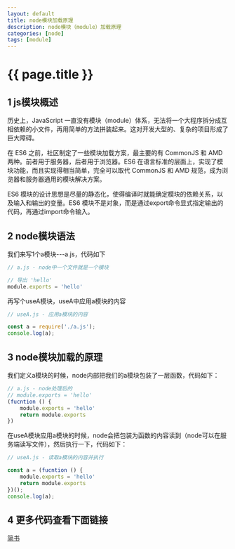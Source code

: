 ```yaml
---
layout: default
title: node模块加载原理
description: node模块（module）加载原理
categories: [node]
tags: [module]
---
```

# {{ page.title }}

## 1 js模块概述
历史上，JavaScript 一直没有模块（module）体系，无法将一个大程序拆分成互相依赖的小文件，再用简单的方法拼装起来。这对开发大型的、复杂的项目形成了巨大障碍。

在 ES6 之前，社区制定了一些模块加载方案，最主要的有 CommonJS 和 AMD 两种。前者用于服务器，后者用于浏览器。ES6 在语言标准的层面上，实现了模块功能，而且实现得相当简单，完全可以取代 CommonJS 和 AMD 规范，成为浏览器和服务器通用的模块解决方案。

ES6 模块的设计思想是尽量的静态化，使得编译时就能确定模块的依赖关系，以及输入和输出的变量。ES6 模块不是对象，而是通过export命令显式指定输出的代码，再通过import命令输入。

## 2 node模块语法
我们来写1个a模块---a.js，代码如下
```javascript
// a.js - node中一个文件就是一个模块

// 导出 'hello'
module.exports = 'hello'

```

再写个useA模块，useA中应用a模块的内容
```javascript
// useA.js - 应用a模块的内容

const a = require('./a.js');
console.log(a);
```

## 3 node模块加载的原理
我们定义a模块的时候，node内部把我们的a模块包装了一层函数，代码如下：
```javascript
// a.js - node处理后的
// module.exports = 'hello'
(fucntion () {
    module.exports = 'hello'
    return module.exports
})

```

在useA模块应用a模块的时候，node会把包装为函数的内容读到（node可以在服务端读写文件），然后执行一下，代码如下：
```javascript
// useA.js - 读取a模块的内容并执行

const a = (fucntion () {
    module.exports = 'hello'
    return module.exports
})();
console.log(a);

```

## 4 更多代码查看下面链接
[简书](http://jianshu.com)